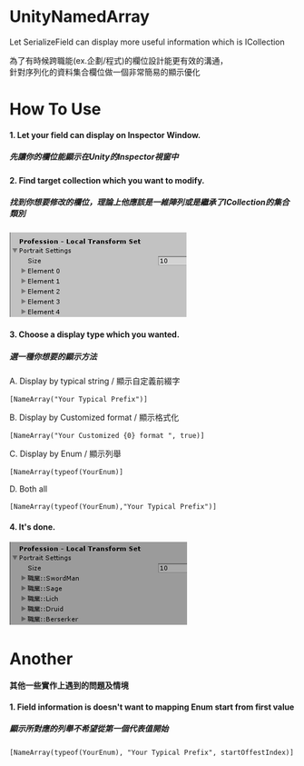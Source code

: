 # UnityNamedArray

Let SerializeField can display more useful information which is ICollection

為了有時候跨職能(ex.企劃/程式)的欄位設計能更有效的溝通，</br>
針對序列化的資料集合欄位做一個非常簡易的顯示優化</br>

# How To Use
#### 1. Let your field can display on Inspector Window.
##### 先讓你的欄位能顯示在Unity的Inspector視窗中

#### 2. Find target collection which you want to modify.
##### 找到你想要修改的欄位，理論上他應該是一維陣列或是繼承了ICollection的集合類別

![Before Edit](./Before.png)

#### 3. Choose a display type which you wanted.
##### 選一種你想要的顯示方法
A. Display by typical string / 顯示自定義前綴字

    [NameArray("Your Typical Prefix")]
    
B. Display by Customized format / 顯示格式化

    [NameArray("Your Customized {0} format ", true)]

C. Display by Enum / 顯示列舉

    [NameArray(typeof(YourEnum)]
    
D. Both all
    
    [NameArray(typeof(YourEnum),"Your Typical Prefix")]
    
#### 4. It's done.
![After Edit](./After.png)


# Another
#### 其他一些實作上遇到的問題及情境

#### 1. Field information is doesn't want to mapping Enum start from first value
##### 顯示所對應的列舉不希望從第一個代表值開始

    [NameArray(typeof(YourEnum), "Your Typical Prefix", startOffestIndex)]
